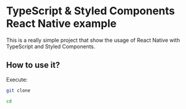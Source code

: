 # TypeScript & Styled Components React Native example

This is a really simple project that show the usage of React Native with TypeScript and Styled Components.

## How to use it?

Execute:

```bash
git clone
```

```bash
cd 
```

